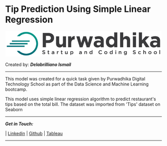 # **Tip Prediction Using Simple Linear Regression**
![image](https://raw.githubusercontent.com/delabrilliano/Tip-Prediction-Simple-Linear-Regression/main/image/purwadhika-logo.jpeg)

Created by: **_Delabrilliano Ismail_**
<hr>

This model was created for a quick task given by Purwadhika Digital Technology School as part of the Data Science and Machine Learning bootcamp.

This model uses simple linear regression algorithm to predict restaurant's tips based on the total bill. The dataset was imported from 'Tips' dataset on Seaborn

<hr>

_**Get in Touch:**_

| [Linkedin](https://www.linkedin.com/in/delabrilliano-ismail-05758715a/) | [Github](https://github.com/delabrilliano) | [Tableau](https://public.tableau.com/app/profile/delabrilliano.ismail)
<hr>
